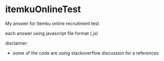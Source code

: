# itemkuOnlineTest
My answer for Itemku online recruitment test 

each answer using javascript file format (.js)

disclaimer: 
- some of the code are using stackoverflow discussion for a references  
